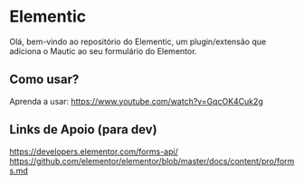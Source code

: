 # Elementic

Olá, bem-vindo ao repositório do Elementic, um plugin/extensão que adiciona o Mautic ao seu formulário do Elementor.


## Como usar?
Aprenda a usar: https://www.youtube.com/watch?v=GqcOK4Cuk2g


## Links de Apoio (para dev)
https://developers.elementor.com/forms-api/
https://github.com/elementor/elementor/blob/master/docs/content/pro/forms.md
